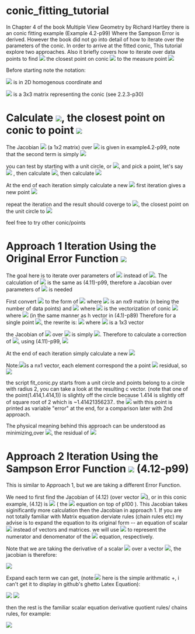 # conic_fitting_tutorial
In Chapter 4 of the book Multiple View Geometry by Richard Hartley there is an conic fitting example (Example 4.2-p99)
Where the Sampson Error is derived. However the book did not go into detail of how to iterate over the parameters of the conic. In order to arrive at the fitted conic, This tutorial explore two approaches. Also it briefly covers how to iterate over data points to find  <img src="https://render.githubusercontent.com/render/math?math=\hat{x}"> the closest point on conic <img src="https://render.githubusercontent.com/render/math?math=C"> to the measure point <img src="https://render.githubusercontent.com/render/math?math=x">

Before starting note the notation: 

<img src="https://render.githubusercontent.com/render/math?math=x=[x',y',w']^{T}">  is in 2D homogenous coordinate and 

<img src="https://render.githubusercontent.com/render/math?math=C">   is a 3x3 matrix representing the conic (see 2.2.3-p30)

# Calculate <img src="https://render.githubusercontent.com/render/math?math=\hat{x}">, the closest point on conic to point <img src="https://render.githubusercontent.com/render/math?math=x">

The Jacobian <img src="https://render.githubusercontent.com/render/math?math=J"> (a 1x2 matrix) over <img src="https://render.githubusercontent.com/render/math?math=x"> is given in example4.2-p99, note that the second term is simply <img src="https://render.githubusercontent.com/render/math?math=2x^{T}C(0,1,0)^{T}">

you can test by starting with a unit circle, or <img src="https://render.githubusercontent.com/render/math?math=C=diag(1,1,-1)">, and pick a point, let's say <img src="https://render.githubusercontent.com/render/math?math=x=(2,0,1)^{T}"> , then calculate <img src="https://render.githubusercontent.com/render/math?math=\epsilon=x^{T}Cx=3">, then calculate <img src="https://render.githubusercontent.com/render/math?math=\delta_{x}=-J^{T}(JJ^{T})^{-1}\epsilon=-[4,0]^{T}([4,0][4,0]^{T})^{-1}3=[-.75,0]^{T}">

At the end of each iteration simply calculate a new <img src="https://render.githubusercontent.com/render/math?math=x= \delta_{x} \plus x">
first iteration gives a new point <img src="https://render.githubusercontent.com/render/math?math=x=(1.25,0,1)^{T}">

repeat the iteration and the result should coverge to <img src="https://render.githubusercontent.com/render/math?math=x=(1,0,1)^{T}">, the closest point on the unit circle to <img src="https://render.githubusercontent.com/render/math?math=x=(2,0,1)^{T}">

feel free to try other conic/points







# Approach 1 Iteration Using the Original Error Function <img src="https://render.githubusercontent.com/render/math?math=x^{T}Cx">
The goal here is to iterate over parameters of  <img src="https://render.githubusercontent.com/render/math?math=C"> instead of <img src="https://render.githubusercontent.com/render/math?math=x">. The calculation of <img src="https://render.githubusercontent.com/render/math?math=\delta_{x}">  is the same as (4.11)-p99, therefore a Jacobian over parameters of <img src="https://render.githubusercontent.com/render/math?math=C"> is needed

First convert <img src="https://render.githubusercontent.com/render/math?math=x^{T}Cx"> to the form of <img src="https://render.githubusercontent.com/render/math?math=Ac=0"> where <img src="https://render.githubusercontent.com/render/math?math=A"> is an nx9 matrix (n being the number of data points) and <img src="https://render.githubusercontent.com/render/math?math=Ac=0"> where <img src="https://render.githubusercontent.com/render/math?math=c"> is the vectorization of conic <img src="https://render.githubusercontent.com/render/math?math=C"> where <img src="https://render.githubusercontent.com/render/math?math=c=[C_{11},  C_{12} , C_{13} , C_{21} , C_{22} ,C_{23}, C_{31}, C_{32}, C_{33}]^{T}"> (in the same manner as  h vector in (4.1)-p89)  Therefore for a single point <img src="https://render.githubusercontent.com/render/math?math=x">, the rewrite is: <img src="https://render.githubusercontent.com/render/math?math=Ac=[x'*x^{T},y'*x^{T},w'*x^{T}]c"> where <img src="https://render.githubusercontent.com/render/math?math=x'*x^{T}"> is a 1x3 vector

the Jacobian of <img src="https://render.githubusercontent.com/render/math?math=Ac"> over <img src="https://render.githubusercontent.com/render/math?math=c"> is simply <img src="https://render.githubusercontent.com/render/math?math=A">. Therefore to calculate a correction of <img src="https://render.githubusercontent.com/render/math?math=c">, using  (4.11)-p99, <img src="https://render.githubusercontent.com/render/math?math=\delta_{c}=-A^{T}(AA^{T})^{-1}\epsilon">   

At the end of each iteration simply calculate a new <img src="https://render.githubusercontent.com/render/math?math=c= \delta_{c} \plus c">

Note:<img src="https://render.githubusercontent.com/render/math?math=\epsilon">is a nx1 vector, each element correspond the a point <img src="https://render.githubusercontent.com/render/math?math=x"> residual, so <img src="https://render.githubusercontent.com/render/math?math=\epsilon=x^{T}Cx">

the script fit_conic.py starts from a unit circle and points belong to a circle with radius 2, you can take a look at the resulting c vector. (note that one of the point(1.414,1.414,1)) is slightly off the circle because 1.414 is slightly off of square root of 2 which is 
~1.41421356237.. the <img src="https://render.githubusercontent.com/render/math?math=\epsilon=x^{T}Cx"> with this point is printed as variable "error" at the end, for a comparison later with 2nd approach.


The physical meaning behind this approach can be understood as minimizing,over <img src="https://render.githubusercontent.com/render/math?math=C">, the residual of <img src="https://render.githubusercontent.com/render/math?math=x^{T}Cx">


# Approach 2 Iteration Using the Sampson Error Function <img src="https://render.githubusercontent.com/render/math?math=\epsilon^{T}(JJ^{T})^{-1}\epsilon">  (4.12-p99)

This is similar to Approach 1, but we are taking a different Error Function. 

We need to first find the Jacobian of (4.12) (over vector <img src="https://render.githubusercontent.com/render/math?math=c">), or in this conic example, (4.12) is <img src="https://render.githubusercontent.com/render/math?math=d^{2}=\dfrac{(x^{T}Cx)^{2}}{4((Cx)^{2}_{1}+(Cx)^{2}_{2})}=\dfrac{num}{denom}">   ( the <img src="https://render.githubusercontent.com/render/math?math=\Delta"> equation on top of p100 ). This Jacobian takes siginificantly more calculation then the Jacobian in approach 1. If you are not totally familiar with Matrix equation derviate rules (chain rules etc) my advise is to expand the equation to its original form -- an equation of scalar  <img src="https://render.githubusercontent.com/render/math?math=C_{11},  C_{12} , C_{13} , C_{21} , C_{22} ,C_{23}, C_{31}, C_{32}, C_{33},x',y',w'">   instead of vectors and matrices. we will use <img src="https://render.githubusercontent.com/render/math?math=num,denom"> to represent the numerator and denomenator of the <img src="https://render.githubusercontent.com/render/math?math=\Delta"> equation, respectively.

Note that we are taking the derivative of a scalar <img src="https://render.githubusercontent.com/render/math?math=d^{2}"> over a vector <img src="https://render.githubusercontent.com/render/math?math=c">, the jacobian is therefore:

<img src="https://render.githubusercontent.com/render/math?math=J=[\dfrac{\partial d^{2}}{\partial C_{11}},\dfrac{\partial d^{2}}{\partial C_{12}},\dfrac{\partial d^{2}}{\partial C_{13}},\dfrac{\partial d^{2}}{\partial C_{21}},\dfrac{\partial d^{2}}{\partial C_{22}},\dfrac{\partial d^{2}}{\partial C_{23}},\dfrac{\partial d^{2}}{\partial C_{31}},\dfrac{\partial d^{2}}{\partial C_{32}},\dfrac{\partial d^{2}}{\partial C_{33}}]">

Expand each term we can get, (note:<img src="https://render.githubusercontent.com/render/math?math=\oplus"> here is the simple arithmatic +, i can't get it to display in github's ghetto Latex Equation):

<img src="https://render.githubusercontent.com/render/math?math=num=(x'x'C_{11} \oplus x'y'C_{12} \oplus x'z'C_{13} \oplus y'x'C_{21} \oplus y'y'C_{22} \oplus y'z'C_{23} \oplus z'x'C_{31} \oplus z'y'C_{32} \oplus z'z'C_{33})^{2}">

<img src="https://render.githubusercontent.com/render/math?math=denom=4(x'C_{11} \oplus y'C_{12} \oplus z'C_{13})^{2} \oplus 4(x'C_{21} \oplus y'C_{22} \oplus z'C_{23})^{2} ">

then the rest is the familiar scalar equation derivative quotient rules/ chains rules, for example:

<img src="https://render.githubusercontent.com/render/math?math=\dfrac{\partial num}{\partial C_{11}}">






